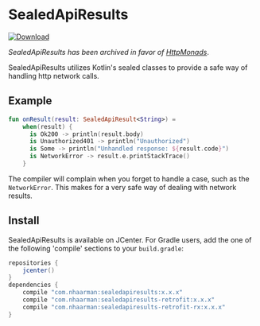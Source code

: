 # SealedApiResults
[ ![Download](https://api.bintray.com/packages/nhaarman/maven/SealedApiResults/images/download.svg) ](https://bintray.com/nhaarman/maven/SealedApiResults/_latestVersion)

_SealedApiResults has been archived in favor of [HttpMonads](https://github.com/nhaarman/httpmonads)_.

SealedApiResults utilizes Kotlin's sealed classes to provide a safe way of handling http network calls.

## Example

```kotlin
fun onResult(result: SealedApiResult<String>) =
    when(result) {
      is Ok200 -> println(result.body)
      is Unauthorized401 -> println("Unauthorized")
      is Some -> println("Unhandled response: ${result.code}")
      is NetworkError -> result.e.printStackTrace()
    }
```

The compiler will complain when you forget to handle a case, such as the `NetworkError`.
This makes for a very safe way of dealing with network results.

## Install

SealedApiResults is available on JCenter.
For Gradle users, add the one of the following 'compile' sections to your `build.gradle`:

```groovy
repositories {
    jcenter()
}
dependencies {
    compile "com.nhaarman:sealedapiresults:x.x.x"
    compile "com.nhaarman:sealedapiresults-retrofit:x.x.x"
    compile "com.nhaarman:sealedapiresults-retrofit-rx:x.x.x"
}
```
